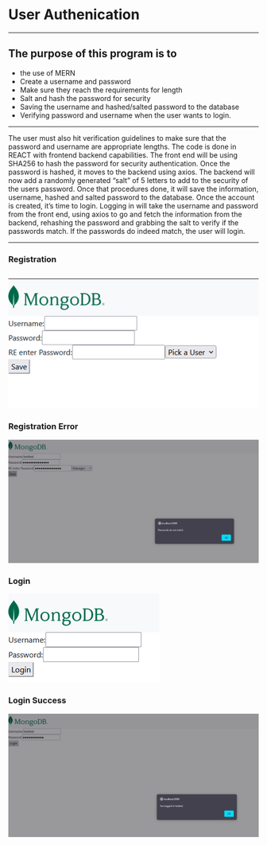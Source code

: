 # User Authenication


---
## The purpose of this program is to 
- the use of MERN
- Create a username and password
-	Make sure they reach the requirements for length
-	Salt and hash the password for security 
-	Saving the username and hashed/salted password to the database
-	Verifying password and username when the user wants to login. 
---
  The user must also hit verification guidelines to make sure that the password and username are appropriate lengths. The code is done in REACT with frontend  backend capabilities. The front end will be using SHA256 to hash the password for security authentication. Once the password is hashed, it moves to the backend using axios. The backend will now add a randomly generated “salt” of 5 letters to add to the security of the users password. Once that procedures done, it will save the information, username, hashed and salted password to the database. Once the account is created, it’s time to login. Logging in will take the username and password from the front end, using axios to go and fetch the information from the backend, rehashing the password and grabbing the salt to verify if the passwords match. If the passwords do indeed match, the user will login. 

---
### Registration
![alt text](https://github.com/Junsiwoo45/UserAuth/blob/main/img/registration.PNG)
---
### Registration Error
![](https://github.com/Junsiwoo45/UserAuth/blob/main/img/passwordsDontMatch.PNG)

### Login 
![](https://github.com/Junsiwoo45/UserAuth/blob/main/img/login.PNG)

### Login Success

![](https://github.com/Junsiwoo45/UserAuth/blob/main/img/sucesslogin.PNG)
